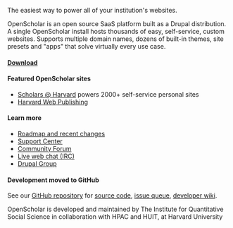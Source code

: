 The easiest way to power all of your institution's websites.

OpenScholar is an open source SaaS platform built as a Drupal distribution. A single OpenScholar install hosts thousands of easy, self-service, custom websites. Supports multiple domain names, dozens of built-in themes, site presets and "apps" that solve virtually every use case.

#### [Download](http://theopenscholar.org/download)

#### Featured OpenScholar sites

* [Scholars @ Harvard](http://scholar.harvard.edu) powers 2000+ self-service personal sites
* [Harvard Web Publishing](http://hwp.harvard.edu/pages/featured-sites)

#### Learn more

* [Roadmap and recent changes](http://theopenscholar.org/roadmap)
* [Support Center](http://support.openscholar.harvard.edu/)
* [Community Forum](http://community.openscholar.harvard.edu/openscholar)
* [Live web chat (IRC)](http://webchat.freenode.net/?nick=guest&channels=#openscholar)
* [Drupal Group](http://groups.drupal.org/openscholar)

#### Development moved to GitHub

See our [GitHub repository](https://github.com/openscholar/openscholar) for [source code](https://github.com/openscholar/openscholar), [issue queue](https://github.com/openscholar/openscholar/issues), [developer wiki](https://github.com/openscholar/openscholar/wiki]).

OpenScholar is developed and maintained by The Institute for Quantitative Social Science in collaboration with HPAC and HUIT, at Harvard University
